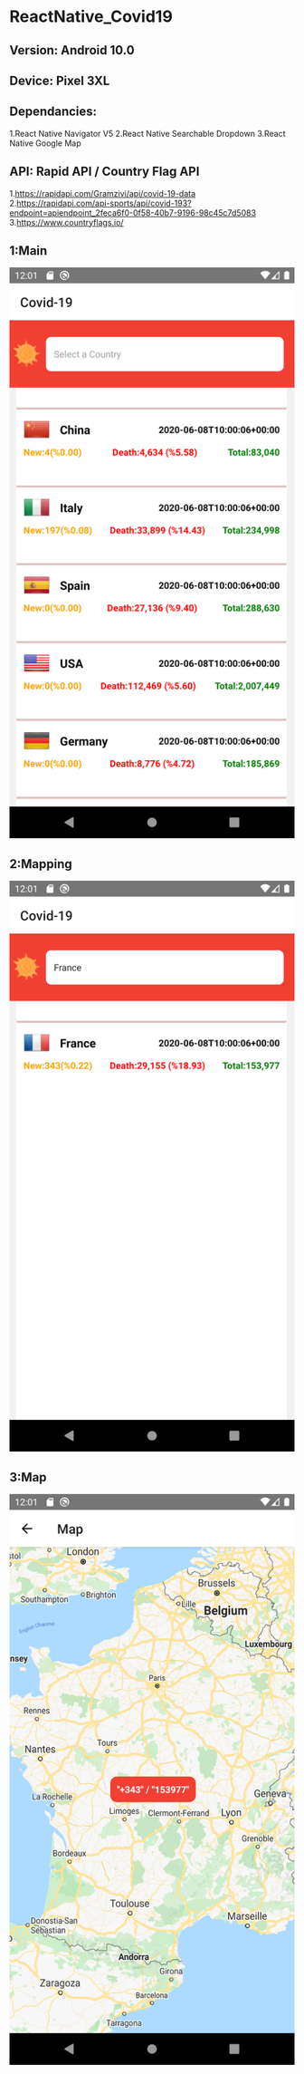 # ReactNative_Covid19

## Version: Android 10.0  
## Device: Pixel 3XL 

## Dependancies: 
1.React Native Navigator V5 
2.React Native Searchable Dropdown 
3.React Native Google Map

## API: Rapid API / Country Flag API
1.https://rapidapi.com/Gramzivi/api/covid-19-data   
2.https://rapidapi.com/api-sports/api/covid-193?endpoint=apiendpoint_2feca6f0-0f58-40b7-9196-98c45c7d5083
3.https://www.countryflags.io/
 
 ## 1:Main
![image](https://github.com/6vvvvvv/ReactNative_Covid19/blob/master/img/1.png)

## 2:Mapping
![image](https://github.com/6vvvvvv/ReactNative_Covid19/blob/master/img/2.png)

## 3:Map
![image](https://github.com/6vvvvvv/ReactNative_Covid19/blob/master/img/3.png)
